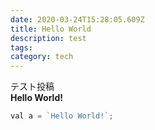 ```yaml
---
date: 2020-03-24T15:28:05.609Z
title: Hello World
description: test
tags:
category: tech
---
```


テスト投稿  
**Hello World!**

```javascript
val a = `Hello World!`;
```
